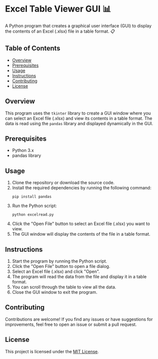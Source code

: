 # Excel Table Viewer GUI :bar_chart:

A Python program that creates a graphical user interface (GUI) to display the contents of an Excel (.xlsx) file in a table format. :clipboard:

## Table of Contents
- [Overview](#overview)
- [Prerequisites](#prerequisites)
- [Usage](#usage)
- [Instructions](#instructions)
- [Contributing](#contributing)
- [License](#license)

## Overview

This program uses the `tkinter` library to create a GUI window where you can select an Excel file (.xlsx) and view its contents in a table format. The data is read using the `pandas` library and displayed dynamically in the GUI.

## Prerequisites

- Python 3.x
- pandas library

## Usage

1. Clone the repository or download the source code.
2. Install the required dependencies by running the following command:
   ```
   pip install pandas
   ```
3. Run the Python script:
   ```
   python excelread.py
   ```
4. Click the "Open File" button to select an Excel file (.xlsx) you want to view.
5. The GUI window will display the contents of the file in a table format.

## Instructions

1. Start the program by running the Python script.
2. Click the "Open File" button to open a file dialog.
3. Select an Excel file (.xlsx) and click "Open".
4. The program will read the data from the file and display it in a table format.
5. You can scroll through the table to view all the data.
6. Close the GUI window to exit the program.

## Contributing

Contributions are welcome! If you find any issues or have suggestions for improvements, feel free to open an issue or submit a pull request.

## License

This project is licensed under the [MIT License](LICENSE).

```
